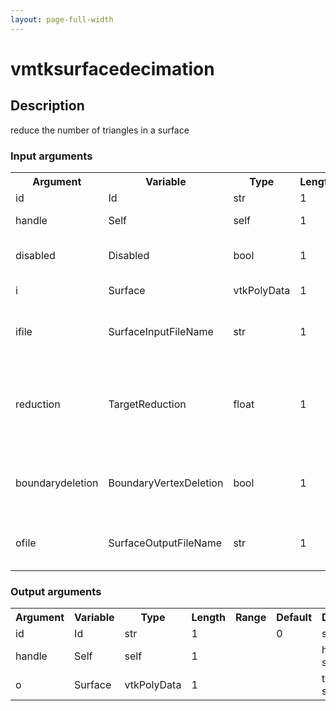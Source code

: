 ```yaml
---
layout: page-full-width
---
```

<h1>vmtksurfacedecimation</h1>
<h2>Description</h2>
reduce the number of triangles in a surface
<h3>Input arguments</h3>
<table class="vmtkscripts">
<tr>
<th>Argument</th><th>Variable</th><th>Type</th><th>Length</th><th>Range</th><th>Default</th><th>Description</th>
</tr>
<tr><td>id</td><td>Id</td><td>str</td><td>1</td><td></td><td>0</td><td>script id</td>
</tr>
<tr><td>handle</td><td>Self</td><td>self</td><td>1</td><td></td><td></td><td>handle to self</td>
</tr>
<tr><td>disabled</td><td>Disabled</td><td>bool</td><td>1</td><td></td><td>0</td><td>disable execution and piping</td>
</tr>
<tr><td>i</td><td>Surface</td><td>vtkPolyData</td><td>1</td><td></td><td></td><td>the input surface</td>
</tr>
<tr><td>ifile</td><td>SurfaceInputFileName</td><td>str</td><td>1</td><td></td><td></td><td>filename for the default Surface reader</td>
</tr>
<tr><td>reduction</td><td>TargetReduction</td><td>float</td><td>1</td><td>(0.0,1.0)</td><td>0.5</td><td>desired number of triangles relative to input number of triangles</td>
</tr>
<tr><td>boundarydeletion</td><td>BoundaryVertexDeletion</td><td>bool</td><td>1</td><td></td><td>0</td><td>toggle allow boundary point deletion</td>
</tr>
<tr><td>ofile</td><td>SurfaceOutputFileName</td><td>str</td><td>1</td><td></td><td></td><td>filename for the default Surface writer</td>
</tr>
</table><h3>Output arguments</h3>
<table class="vmtkscripts">
<tr>
<th>Argument</th><th>Variable</th><th>Type</th><th>Length</th><th>Range</th><th>Default</th><th>Description</th>
</tr>
<tr><td>id</td><td>Id</td><td>str</td><td>1</td><td></td><td>0</td><td>script id</td>
</tr>
<tr><td>handle</td><td>Self</td><td>self</td><td>1</td><td></td><td></td><td>handle to self</td>
</tr>
<tr><td>o</td><td>Surface</td><td>vtkPolyData</td><td>1</td><td></td><td></td><td>the output surface</td>
</tr>
</table>
